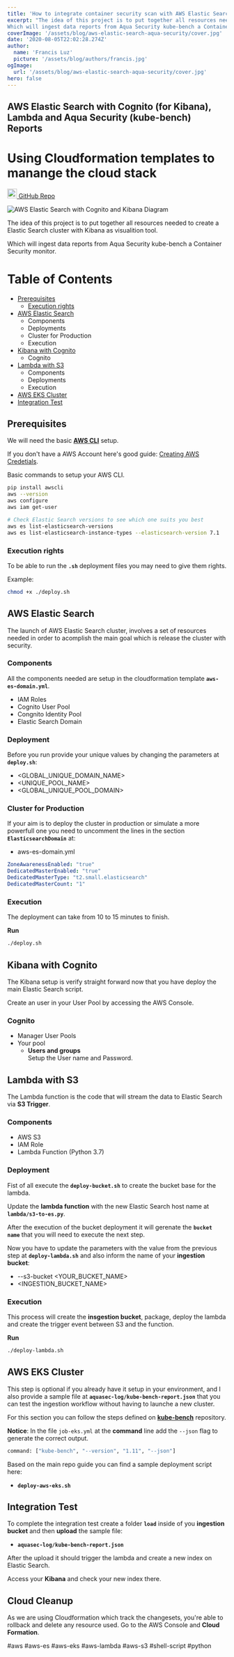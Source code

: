 ```yaml
---
title: 'How to integrate container security scan with AWS Elastic Search and Kibana'
excerpt: "The idea of this project is to put together all resources needed to create a Elastic Search cluster with Kibana as visualition tool. 
Which will ingest data reports from Aqua Security kube-bench a Container Security monitor.."
coverImage: '/assets/blog/aws-elastic-search-aqua-security/cover.jpg'
date: '2020-08-05T22:02:28.274Z'
author:
  name: 'Francis Luz'
  picture: '/assets/blog/authors/francis.jpg'
ogImage:
  url: '/assets/blog/aws-elastic-search-aqua-security/cover.jpg'
hero: false
---
```


## AWS Elastic Search with Cognito (for Kibana), Lambda and Aqua Security (kube-bench) Reports
# Using Cloudformation templates to manange the cloud stack

<a 
  href="https://github.com/francisluz/aws-elasticsearch-cognito-aquasec" 
  target="_blank" 
  class="mx-2 font-bold">
  <img src="https://cdn.jsdelivr.net/npm/simple-icons@3.0.1/icons/github.svg" 
    alt="GitHub Repo" height="22px" width="22px" class="inline mr-2 fill-current"/>
  GitHub Repo
</a>

<img src="https://raw.githubusercontent.com/francisluz/aws-elasticsearch-cognito-aquasec/master/images/AWS-ES-Kibana-Diagram.png" alt="AWS Elastic Search with Cognito and Kibana Diagram">

The idea of this project is to put together all resources needed to create a Elastic Search cluster with Kibana as visualition tool. 

Which will ingest data reports from Aqua Security kube-bench a Container Security monitor.

Table of Contents
=================
- [Prerequisites](#prerequisites)
    - [Execution rights](#execution-rights)
- [AWS Elastic Search](#aws-elastic-search)
    - Components
    - Deployments
    - Cluster for Production
    - Execution
- [Kibana with Cognito](#kibana-with-cognito)
    - Cognito
- [Lambda with S3](#lambda-with-s3)
    - Components
    - Deployments
    - Execution
- [AWS EKS Cluster](#aws-eks-cluster)
- [Integration Test](#integration-test)

## Prerequisites

We will need the basic [**AWS CLI**](https://aws.amazon.com/cli/) setup.

If you don't have a AWS Account here's good guide: [Creating AWS Credetials](https://serverless.com/framework/docs/providers/aws/guide/credentials/).

Basic commands to setup your AWS CLI.

```bash
pip install awscli
aws --version
aws configure
aws iam get-user

# Check Elastic Search versions to see which one suits you best
aws es list-elasticsearch-versions
aws es list-elasticsearch-instance-types --elasticsearch-version 7.1
```

### Execution rights
To be able to run the **`.sh`** deployment files you may need to give them rights.

Example:
```sh
chmod +x ./deploy.sh
```

## AWS Elastic Search

The launch of AWS Elastic Search cluster, involves a set of resources needed in order to acomplish the main goal which is release the cluster with security.

### Components

All the components needed are setup in the cloudformation template **`aws-es-domain.yml`**.
* IAM Roles
* Cognito User Pool
* Congnito Identity Pool
* Elastic Search Domain

### Deployment

Before you run provide your unique values by changing the parameters at **`deploy.sh`**: 
* <GLOBAL_UNIQUE_DOMAIN_NAME>
* <UNIQUE_POOL_NAME>
* <GLOBAL_UNIQUE_POOL_DOMAIN>

### Cluster for Production

If your aim is to deploy the cluster in production or simulate a more powerfull one you need to uncomment the lines in the section **`ElasticsearchDomain`** at:
* aws-es-domain.yml

```yml
ZoneAwarenessEnabled: "true"
DedicatedMasterEnabled: "true"
DedicatedMasterType: "t2.small.elasticsearch"
DedicatedMasterCount: "1"
```

### Execution

The deployment can take from 10 to 15 minutes to finish.

**Run**
```sh
./deploy.sh
```

## Kibana with Cognito

The Kibana setup is verify straight forward now that you have deploy the main Elastic Search script.

Create an user in your User Pool by accessing the AWS Console.

### Cognito
* Manager User Pools
* Your pool
    * **Users and groups** \
    Setup the User name and Password.


## Lambda with S3

The Lambda function is the code that will stream the data to Elastic Search via **S3 Trigger**.

### Components
* AWS S3
* IAM Role
* Lambda Function (Python 3.7)

### Deployment

Fist of all execute the **`deploy-bucket.sh`** to create the bucket base for the lambda.

Update the **lambda function** with the new Elastic Search host name at **`lambda/s3-to-es.py`**.

After the execution of the bucket deployment it will gerenate the **`bucket name`** that you will need to execute the next step.

Now you have to update the parameters with the value from the previous step at **`deploy-lambda.sh`** and also inform the name of your **ingestion bucket**:
* --s3-bucket <YOUR_BUCKET_NAME>
* <INGESTION_BUCKET_NAME>

### Execution

This process will create the **insgestion bucket**,
package, deploy the lambda and create the trigger event between S3 and the function.

**Run**
```sh
./deploy-lambda.sh
```

## AWS EKS Cluster

This step is optional if you already have it setup in your environment, and I also provide a sample file at **`aquasec-log/kube-bench-report.json`** that you can test the ingestion workflow without having to launche a new cluster.

For this section you can follow the steps defined on [**kube-bench**](https://github.com/aquasecurity/kube-bench#running-in-an-eks-cluster) repository.

**Notice**: In the file `job-eks.yml` at the **command** line add the `--json` flag to generate the correct output.

```sh
command: ["kube-bench", "--version", "1.11", "--json"]
```

Based on the main repo guide you can find a sample deployment script here:
* **`deploy-aws-eks.sh`**

## Integration Test

To complete the integration test create a folder **`load`** inside of you **ingestion bucket** and then **upload** the sample file:
* **`aquasec-log/kube-bench-report.json`**

After the upload it should trigger the lambda and create a new index on Elastic Search.

Access your **Kibana** and check your new index there.

## Cloud Cleanup

As we are using Cloudformation which track the changesets, you're able to rollback and delete any resource used. Go to the AWS Console and **Cloud Formation**.


#aws #aws-es #aws-eks #aws-lambda #aws-s3 #shell-script #python

